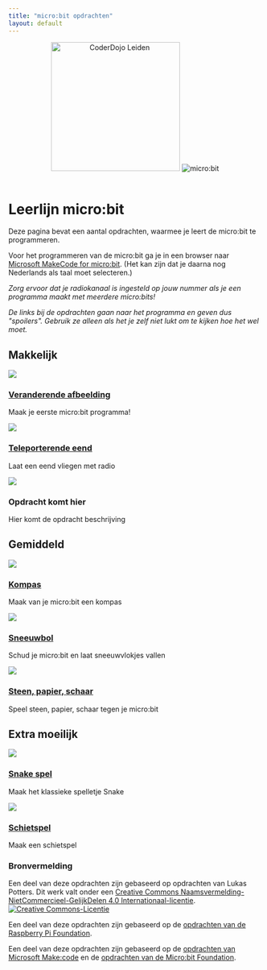 ```yaml
---
title: "micro:bit opdrachten"
layout: default
---
```


<header>
    <img src="assets/images/coderdojo-leiden-logo.svg" width="256" alt="CoderDojo Leiden" />
    <img src="assets/images/microbit-logo.svg" alt="micro:bit" />
</header>

# Leerlijn micro:bit

Deze pagina bevat een aantal opdrachten, waarmee je leert de micro:bit te programmeren.

Voor het programmeren van de micro:bit ga je in een browser naar <a href="https://makecode.microbit.org/#editor" target="_blank">Microsoft MakeCode for micro:bit</a>. (Het kan zijn dat je daarna nog Nederlands als taal moet selecteren.)

*Zorg ervoor dat je radiokanaal is ingesteld op jouw nummer als je een programma maakt met meerdere micro:bits!*

*De links bij de opdrachten gaan naar het programma en geven dus "spoilers". Gebruik ze alleen als het je zelf niet lukt om te kijken hoe het wel moet.*

## Makkelijk

<div class="assignment-grid">
    <div>
        <img src="thumbnails/placeholder.png" />
        <h3 class="text-center mt-2"><a href="opdrachten/makkelijk/veranderende-afbeelding.html">Veranderende afbeelding</a></h3>
        <p>Maak je eerste micro:bit programma!</p>
    </div>
    <div>
        <img src="thumbnails/placeholder.png" />
        <h3><a href="opdrachten/makkelijk/teleporterende-eend.html">Teleporterende eend</a></h3>
        <p>Laat een eend vliegen met radio</p>
    </div>
    <div>
        <img src="thumbnails/placeholder.png" />
        <h3>Opdracht komt hier</h3>
        <p>Hier komt de opdracht beschrijving</p>
    </div>
</div>

## Gemiddeld

<div class="assignment-grid">
    <div>
        <img src="thumbnails/placeholder.png" />
        <h3><a href="opdrachten/gemiddeld/kompas.html">Kompas</a></h3>
        <p>Maak van je micro:bit een kompas</p>
    </div>
    <div>
        <img src="thumbnails/placeholder.png" />
        <h3><a href="opdrachten/gemiddeld/sneeuwbol.html">Sneeuwbol</a></h3>
        <p>Schud je micro:bit en laat sneeuwvlokjes vallen</p>
    </div>
    <div>
        <img src="thumbnails/placeholder.png" />
        <h3><a href="opdrachten/gemiddeld/steen-papier-schaar.html">Steen, papier, schaar</a></h3>
        <p>Speel steen, papier, schaar tegen je micro:bit</p>
    </div>
</div>

## Extra moeilijk


<div class="assignment-grid">
    <div>
        <img src="thumbnails/placeholder.png" />
        <h3><a href="opdrachten/moeilijk/snake.html">Snake spel</a></h3>
        <p>Maak het klassieke spelletje Snake</p>
    </div>
    <div>
        <img src="thumbnails/placeholder.png" />
        <h3><a href="opdrachten/moeilijk/schietspel.html">Schietspel</a></h3>
        <p>Maak een schietspel</p>
    </div>
</div>

### Bronvermelding

Een deel van deze opdrachten zijn gebaseerd op opdrachten van Lukas Potters.
Dit werk valt onder een <a rel="license" href="http://creativecommons.org/licenses/by-nc-sa/4.0/deed.nl">Creative Commons Naamsvermelding-NietCommercieel-GelijkDelen 4.0 Internationaal-licentie</a>.
<a rel="license" href="http://creativecommons.org/licenses/by-nc-sa/4.0/"><img alt="Creative Commons-Licentie" style="border-width:0" src="https://i.creativecommons.org/l/by-nc-sa/4.0/88x31.png" /></a>

Een deel van deze opdrachten zijn gebaseerd op de [opdrachten van de Raspberry Pi Foundation](https://projects.raspberrypi.org/nl-NL/pathways/microbit-intro).

Een deel van deze opdrachten zijn gebaseerd op de [opdrachten van Microsoft Make:code](https://makecode.microbit.org/projects) en de [opdrachten van de Micro:bit Foundation](https://microbit.org/projects/make-it-code-it/).
